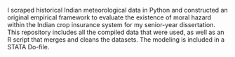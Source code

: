I scraped historical Indian meteorological data in Python and constructed an original empirical
framework to evaluate the existence of moral hazard within the Indian crop insurance system for
my senior-year dissertation. This repository includes all the compiled data that were used, as well as an R script that merges and cleans the datasets. The modeling is included in a STATA Do-file.
